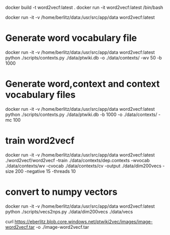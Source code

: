 docker build -t word2vecf:latest .
docker run -it word2vecf:latest /bin/bash

docker run -it -v /home/berlitz/data:/usr/src/app/data word2vecf:latest 


# Generate word vocabulary file
docker run -it -v /home/berlitz/data:/usr/src/app/data word2vecf:latest python ./scripts/contexts.py ./data/ptwiki.db -o ./data/contexts/ -wv 50 -b 1000 

# Generate word,context and context vocabulary files
docker run -it -v /home/berlitz/data:/usr/src/app/data word2vecf:latest python ./scripts/contexts.py ./data/ptwiki.db -b 1000 -o ./data/contexts/ -mc 100

# train word2vecf
docker run -it -v /home/berlitz/data:/usr/src/app/data word2vecf:latest ./word2vecf/word2vecf -train ./data/contexts/dep.contexts -wvocab ./data/contexts/wv -cvocab ./data/contexts/cv -output ./data/dim200vecs -size 200 -negative 15 -threads 10

# convert to numpy vectors
docker run -it -v /home/berlitz/data:/usr/src/app/data word2vecf:latest python ./scripts/vecs2nps.py ./data/dim200vecs ./data/vecs




curl https://eberlitz.blob.core.windows.net/ptwiki2vec/images/image-word2vecf.tar -o ./image-word2vecf.tar